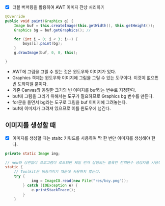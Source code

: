 - [x] 더블 버퍼링을 활용하여 AWT 이미지 잔상 처리하기
~~~java
@Override
public void paint(Graphics g) {
    Image buf = this.createImage(this.getWidth(), this.getHeight());
    Graphics bg = buf.getGraphics(); //

    for (int i = 0; i < 3; i++) {
        boys[i].paint(bg);
    }
    g.drawImage(buf, 0, 0, this);

}
~~~
  - AWT에 그림을 그릴 수 있는 것은 윈도우와 이미지가 있다.
  - Graphics 객체는 윈도우와 이미지에 그림을 그릴 수 있는 도구이다. 이것이 없으면 빈 도화지일 뿐이다.
  - 기존 Canvas와 동일한 크기의 빈 이미지를 buf라는 변수로 지정한다.
  - buf에 그림을 그리기 위해서는 도구가 필요하므로 Graphics bg 변수를 만든다. 
  - for문을 돌면서 bg라는 도구로 그림을 buf 이미지에 그려놓는다.
  - buf에 이미지가 그려져 있으므로 이를 윈도우에 넘긴다.

## 이미지를 생성할 때
- [x] 이미지를 생성할 때는 staitc 키워드를 사용하여 딱 한 번만 이미지를 생성해야 한다.
~~~java
private static Image img; 
	
// new와 상관없이 프로그램이 로드되면 제일 먼저 실행되는 블록인 전역변수 생성자를 사용하자.
static {
    // Toolkit은 비동기이기 때문에 사용하지 않는다.
    try {
            img = ImageIO.read(new File("res/boy.png"));
        } catch (IOException e) {
            e.printStackTrace();
        }
    }
